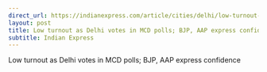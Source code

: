 ```yaml
---
direct_url: https://indianexpress.com/article/cities/delhi/low-turnout-as-delhi-votes-in-mcd-polls-bjp-aap-express-confidence-8305942/
layout: post
title: Low turnout as Delhi votes in MCD polls; BJP, AAP express confidence
subtitle: Indian Express
---
```


Low turnout as Delhi votes in MCD polls; BJP, AAP express confidence